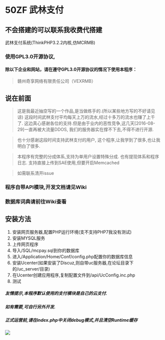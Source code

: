 # 50ZF 武林支付
## 不会搭建的可以联系我收费代搭建
武林支付系统(ThinkPHP3.2.2内核,仿MCRMB)

### 使用GPL3.0开源协议,
#### 除以下企业和网站，请在遵守GPL3.0开源协议的情况下使用本程序：
> 赣州奇享网络有限责任公司（VEXRMB）

## 说在前面
> 这是我最近抽空写的一个作品,是当做练手的.(所以某些地方写的不好请见谅)
> 这段时间武林支付平均每天上万的流水,经过十多万的流水也赚了上千了.
> 这边真心感谢各位的支持.但是由于业内的恶性竞争,这几天[2016-08-29]一直再被大流量DDOS,
> 我们的服务器实在撑不下去,不得不进行开源.

> 也十分感谢这段时间支持武林支付的用户,
> 这个程序,让我学到了很多,也让我明白了很多.

> 本程序有完整的分成体系,支持为单用户设置特殊分成.
> 也有提现体系和程序日志.
> 支持直接上传到SAE使用,但要开启Memcached

> 如需联系清开issue

### 程序自带API模块,开发文档请见Wiki
### 数据库词典请前往Wiki查看

## 安装方法
1. 安装网页服务器,配置PHP运行环境(支不支持PHP7我没有测试)
2. 安装MYSQL服务
3. 上传网页程序
4. 导入/SQL/mcpay.sql到你的数据库
5. 进入/Application/Home/Conf/config.php配置你的数据库信息
6. 安装Ucenter(如果安装了Discuz,则自带uc服务器,在论坛目录下的/uc_server/目录)
7. 在Ucenter创建应用程序,复制配置文件到/api/UcConfig.inc.php
8. 测试

##### 友情提示,本程序默认使用的支付模块是自己的云支付.
##### 如有需要,可自行另外开发.
##### 正式运营前,请在index.php中关闭debug模式,并且清空Runtime缓存
![](https://raw.githubusercontent.com/DDMCloud/50ZF/master/DDMCloud.jpg)
